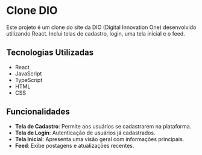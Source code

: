 # Clone DIO

Este projeto é um clone do site da DIO (Digital Innovation One) desenvolvido utilizando React. Inclui telas de cadastro, login, uma tela inicial e o feed.

## Tecnologias Utilizadas

- React
- JavaScript
- TypeScript
- HTML
- CSS

## Funcionalidades

- **Tela de Cadastro**: Permite aos usuários se cadastrarem na plataforma.
- **Tela de Login**: Autenticação de usuários já cadastrados.
- **Tela Inicial**: Apresenta uma visão geral com informações principais.
- **Feed**: Exibe postagens e atualizações recentes.


